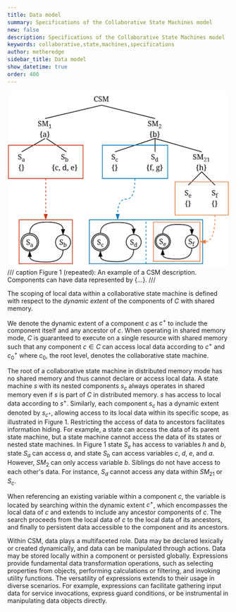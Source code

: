 ```yaml
---
title: Data model
summary: Specifications of the Collaborative State Machines model
new: false
description: Specifications of the Collaborative State Machines model
keywords: collaborative,state,machines,specifications
author: metheredge
sidebar_title: Data model
show_datetime: true
order: 400
---
```


<img id="memory-img" src="../../assets/specifications/memory-light.jpg" />
<script>
function updateMemoryImage() {
  const img = document.getElementById('memory-img');
  const isDark = document.documentElement.classList.contains('dark');
  img.src = isDark 
    ? '../../assets/specifications/memory-dark.jpg' 
    : '../../assets/specifications/memory-light.jpg';
}
updateMemoryImage();

const observer = new MutationObserver(updateMemoryImage);
observer.observe(document.documentElement, { attributes: true, attributeFilter: ['class'] });
</script>
/// caption
Figure 1 (repeated): An example of a CSM description. Components can have data represented by {...}.
///

The scoping of local data within a collaborative state machine is defined with respect to the _dynamic extent_
of the components of $C$ with shared memory.

We denote the dynamic extent of a component $c$ as $c^+$ to include the component itself and any ancestor of
$c$. When operating in shared memory mode, $C$ is guaranteed to execute on a single resource with shared
memory such that any component $c \in C$ can access local data according to $c^+$ and $c_0^+$ where $c_0$, 
the root level, denotes the collaborative state machine.

The root of a collaborative state machine in distributed memory mode has no shared memory and thus cannot 
declare or access local data. A state machine $s$ with its nested components $s_{c}$ always operates in shared
memory even if $s$ is part of $C$ in distributed memory. $s$ has access to local data according to $s^+$.
Similarly, each component $s_{c}$ has a dynamic extent denoted by $s_{c^+}$, allowing access to its local data
within its specific scope, as illustrated in Figure 1. Restricting the access of data to ancestors facilitates
information hiding. For example, a state can access the data of its parent state machine, but a state machine
cannot access the data of its states or nested state machines. In Figure 1 state $S_{e}$ has access to
variables $h$ and $b$, state $S_a$ can access $a$, and state $S_b$ can access variables $c$, $d$, $e$, and 
$a$. However, $SM_2$ can only access variable $b$. Siblings do not have access to each other's data. For
instance, $S_{d}$ cannot access any data within $SM_{21}$ or $S_{c}$.

When referencing an existing variable within a component $c$, the variable is located by searching within the
dynamic extent $c^+$, which encompasses the local data of $c$ and extends to include any ancestor components
of $c$. The search proceeds from the local data of $c$ to the local data of its ancestors, and finally to
persistent data accessible to the component and its ancestors.

Within CSM, data plays a multifaceted role. Data may be declared lexically or created dynamically, and data
can be manipulated through actions. Data may be stored locally within a component or persisted globally.
Expressions provide fundamental data transformation operations, such as selecting properties from objects,
performing calculations or filtering, and invoking utility functions. The versatility of expressions extends
to their usage in diverse scenarios. For example, expressions can facilitate gathering input data for service
invocations, express guard conditions, or be instrumental in manipulating data objects directly.